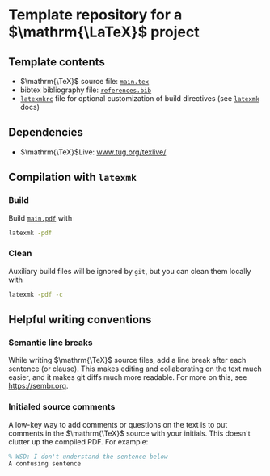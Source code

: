 # Template repository for a $\mathrm{\LaTeX}$ project

## Template contents
- $\mathrm{\TeX}$ source file: [`main.tex`](main.tex)
- bibtex bibliography file: [`references.bib`](references.bib)
- [`latexmkrc`](latexmkrc) file for optional customization of build directives (see [`latexmk`](https://mg.readthedocs.io/latexmk.html) docs)

## Dependencies

 - $\mathrm{\TeX}$Live: www.tug.org/texlive/

## Compilation with `latexmk`

### Build
Build [`main.pdf`](main.pdf) with
```bash
latexmk -pdf
```

### Clean
Auxiliary build files will be ignored by `git`, but you can clean them locally with
```bash
latexmk -pdf -c
```

## Helpful writing conventions

### Semantic line breaks

While writing $\mathrm{\TeX}$ source files, add a line break after each sentence (or clause).
This makes editing and collaborating on the text much easier, and it makes git diffs much more readable.
For more on this, see https://sembr.org.

### Initialed source comments

A low-key way to add comments or questions on the text is to put comments in the $\mathrm{\TeX}$ source with your initials. This doesn't clutter up the compiled PDF. For example:
```tex
% WSD: I don't understand the sentence below
A confusing sentence
```
